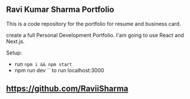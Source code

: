 ## Ravi Kumar Sharma Portfolio



This is a code repository for the portfolio for resume and business card.

 create a full Personal Development Portfolio. I'am going to use React and Next.js.

Setup:
- run ```npm i && npm start```
- npm run dev `` to run localhost:3000


## https://github.com/RaviiSharma
